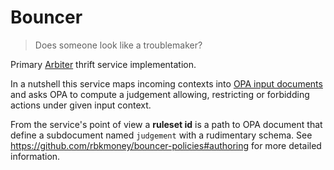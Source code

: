 # Bouncer

> Does someone look like a troublemaker?

Primary [Arbiter](https://github.com/rbkmoney/bouncer-proto/blob/97dcad6f/proto/decisions.thrift#L42) thrift service implementation.

In a nutshell this service maps incoming contexts into [OPA input documents](https://www.openpolicyagent.org/docs/latest/philosophy/#the-opa-document-model) and asks OPA to compute a judgement allowing, restricting or forbidding actions under given input context.

From the service's point of view a **ruleset id** is a path to OPA document that define a subdocument named `judgement` with a rudimentary schema. See https://github.com/rbkmoney/bouncer-policies#authoring for more detailed information.
